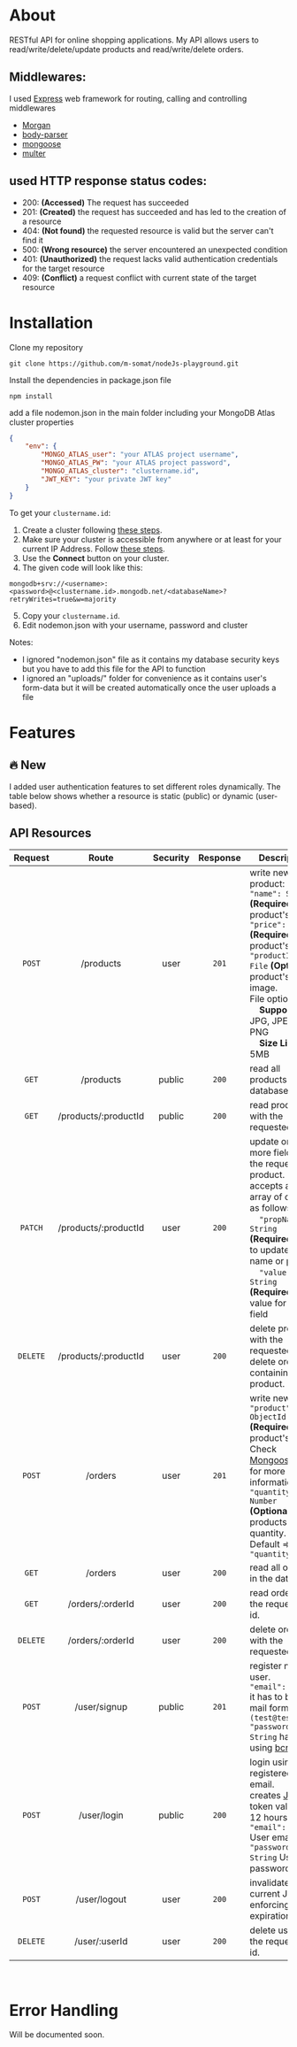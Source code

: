 # About

RESTful API for online shopping applications. My API allows users to read/write/delete/update products and read/write/delete orders.

## Middlewares:

I used [Express](https://expressjs.com/en/guide/using-middleware.html) web framework for routing, calling and controlling middlewares

* [Morgan](http://expressjs.com/en/resources/middleware/morgan.html)
* [body-parser](https://www.npmjs.com/package/body-parser)
* [mongoose](https://mongoosejs.com/docs/middleware.html)
* [multer](http://expressjs.com/en/resources/middleware/multer.html)

## used HTTP response status codes:
* 200: **(Accessed)** The request has succeeded
* 201: **(Created)** the request has succeeded and has led to the creation of a resource
* 404: **(Not found)** the requested resource is valid but the server can't find it
* 500: **(Wrong resource)** the server encountered an unexpected condition
* 401: **(Unauthorized)** the request lacks valid authentication credentials for the target resource
* 409: **(Conflict)** a request conflict with current state of the target resource

# Installation

Clone my repository

```
git clone https://github.com/m-somat/nodeJs-playground.git
```

Install the dependencies in package.json file

```
npm install
```

add a file nodemon.json in the main folder including your MongoDB Atlas cluster properties

```json
{
    "env": {
        "MONGO_ATLAS_user": "your ATLAS project username",
        "MONGO_ATLAS_PW": "your ATLAS project password",
        "MONGO_ATLAS_cluster": "clustername.id",
        "JWT_KEY": "your private JWT key"
    }
}
```

To get your `clustername.id`:
1. Create a cluster following [these steps](https://docs.atlas.mongodb.com/tutorial/create-new-cluster/).
2. Make sure your cluster is accessible from anywhere or at least for your current IP Address. Follow [these steps](https://docs.atlas.mongodb.com/security/ip-access-list/#add-ip-access-list-entries).
3. Use the **Connect** button on your cluster.
4. The given code will look like this:
```
mongodb+srv://<username>:<password>@<clustername.id>.mongodb.net/<databaseName>?retryWrites=true&w=majority
```
5. Copy your `clustername.id`.
6. Edit nodemon.json with your username, password and cluster

Notes:
* I ignored "nodemon.json" file as it contains my database security keys but you have to add this file for the API to function
* I ignored an "uploads/" folder for convenience as it contains user's form-data but it will be created automatically once the user uploads a file

# Features

## :fire: New
I added user authentication features to set different roles dynamically. The table below shows whether a resource is static (public) or dynamic (user-based).


## API Resources
| Request | Route | Security | Response | Description |
| :---: | :---: | :---: | :---: | --------------- |
| `POST` | /products | user | `201` | write new product:<br>`"name": String` **(Required)** product's name.<br>`"price": Number` **(Required)** product's price.<br>`"productImg": File` **(Optional)** product's image.<br>File options:<br>&nbsp;&nbsp;&nbsp;&nbsp;**Support**: JPG, JPEG, PNG<br>&nbsp;&nbsp;&nbsp;&nbsp;**Size Limit**: 5MB |
| `GET` | /products | public | `200` | read all products in the database. |
| `GET` | /products/:productId | public | `200` | read product with the requested id. |
| `PATCH` | /products/:productId | user | `200` | update one or more fields for the requested product.<br>accepts an array of objects as follows:<br>&nbsp;&nbsp;&nbsp;&nbsp;`"propName": String` **(Required)** field to update (e.g. name or price).<br>&nbsp;&nbsp;&nbsp;&nbsp;`"value": String` **(Required)** new value for the field |
| `DELETE` | /products/:productId | user | `200` | delete product with the requested id.<br>delete orders containing the product. |
| `POST` | /orders | user | `201` | write new order:<br>`"product": ObjectId` **(Required)** product's id. Check [Mongoose docs](https://mongoosejs.com/docs/schematypes.html#objectids) for more information<br>`"quantity": Number` **(Optional)** products' quantity. Default => `"quantity": 1` |
| `GET` | /orders | user | `200` | read all orders in the database. |
| `GET` | /orders/:orderId | user | `200` | read order with the requested id. |
| `DELETE` | /orders/:orderId | user | `200` | delete order with the requested id. |
| `POST` | /user/signup | public | `201` | register new user.<br>`"email": String` it has to be in mail format `(test@test.com)`<br>`"password": String` hashed using [bcrypt](https://www.npmjs.com/package/bcrypt) |
| `POST` | /user/login | public | `200` | login using registered email.<br>creates [JWT](https://www.npmjs.com/package/jsonwebtoken) token valid for 12 hours.<br>`"email": String` User email<br>`"password": String` User password |
| `POST` | /user/logout | user | `200` | invalidate current JWT by enforcing early expiration. |
| `DELETE` | /user/:userId | user | `200` | delete user with the requested id. |

<br>

# Error Handling

Will be documented soon.
